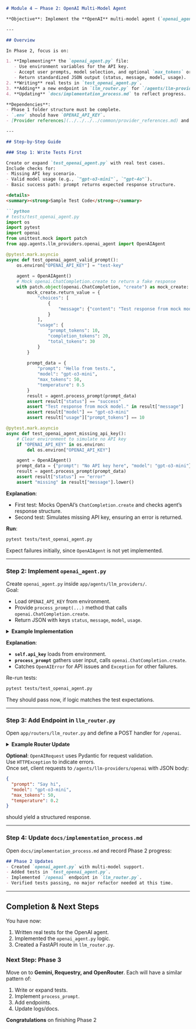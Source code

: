 ```markdown
# Module 4 – Phase 2: OpenAI Multi-Model Agent

**Objective**: Implement the **OpenAI** multi-model agent (`openai_agent.py`) with support for various model names, environment-based API keys, and consistent request/response formats. Create tests for correct functionality and integrate these changes into the FastAPI router.

---

## Overview

In Phase 2, focus is on:

1. **Implementing** the `openai_agent.py` file:
   - Use environment variables for the API key.
   - Accept user prompts, model selection, and optional `max_tokens` or `temperature`.
   - Return standardized JSON output (status, message, model, usage).
2. **Writing** real tests in `test_openai_agent.py`.
3. **Adding** a new endpoint in `llm_router.py` for `/agents/llm-providers/openai`.
4. **Updating** `docs/implementation_process.md` to reflect progress.

**Dependencies**: 
- Phase 1 folder structure must be complete.
- `.env` should have `OPENAI_API_KEY`.
- [Provider references](../../../../common/provider_references.md) and [Guidelines](./guidelines.md) may provide clarity including detailed code snippets and examples.

---

## Step-by-Step Guide

### Step 1: Write Tests First

Create or expand `test_openai_agent.py` with real test cases.  
Include checks for:
- Missing API key scenario.
- Valid model usage (e.g., `"gpt-o3-mini"`, `"gpt-4o"`).
- Basic success path: prompt returns expected response structure.

<details>
<summary><strong>Sample Test Code</strong></summary>

```python
# tests/test_openai_agent.py
import os
import pytest
import openai
from unittest.mock import patch
from app.agents.llm_providers.openai_agent import OpenAIAgent

@pytest.mark.asyncio
async def test_openai_agent_valid_prompt():
    os.environ["OPENAI_API_KEY"] = "test-key"
    
    agent = OpenAIAgent()
    # Mock openai.ChatCompletion.create to return a fake response
    with patch.object(openai.ChatCompletion, "create") as mock_create:
        mock_create.return_value = {
            "choices": [
                {
                    "message": {"content": "Test response from mock model."}
                }
            ],
            "usage": {
                "prompt_tokens": 10,
                "completion_tokens": 20,
                "total_tokens": 30
            }
        }
        
        prompt_data = {
            "prompt": "Hello from tests.",
            "model": "gpt-o3-mini",
            "max_tokens": 50,
            "temperature": 0.5
        }
        result = agent.process_prompt(prompt_data)
        assert result["status"] == "success"
        assert "Test response from mock model." in result["message"]
        assert result["model"] == "gpt-o3-mini"
        assert result["usage"]["prompt_tokens"] == 10

@pytest.mark.asyncio
async def test_openai_agent_missing_api_key():
    # Clear environment to simulate no API key
    if "OPENAI_API_KEY" in os.environ:
        del os.environ["OPENAI_API_KEY"]

    agent = OpenAIAgent()
    prompt_data = {"prompt": "No API key here", "model": "gpt-o3-mini"}
    result = agent.process_prompt(prompt_data)
    assert result["status"] == "error"
    assert "missing" in result["message"].lower()
```
</details>

**Explanation**:
- First test: Mocks OpenAI’s `ChatCompletion.create` and checks agent’s response structure.
- Second test: Simulates missing API key, ensuring an error is returned.

**Run**:
```bash
pytest tests/test_openai_agent.py
```
Expect failures initially, since `OpenAIAgent` is not yet implemented.

---

### Step 2: Implement `openai_agent.py`

Create `openai_agent.py` inside `app/agents/llm_providers/`.  
Goal: 
- Load `OPENAI_API_KEY` from environment.
- Provide `process_prompt(...)` method that calls `openai.ChatCompletion.create`.
- Return JSON with keys `status`, `message`, `model`, `usage`.

<details>
<summary><strong>Example Implementation</strong></summary>

```python
# app/agents/llm_providers/openai_agent.py
import os
import openai
from typing import Any, Dict

class OpenAIAgent:
    """
    OpenAIAgent handles calls to the OpenAI ChatCompletion endpoint,
    supports multiple model names, returns usage info, and handles missing keys.
    """

    def __init__(self):
        self.api_key = os.getenv("OPENAI_API_KEY", "")
        self.default_model = "gpt-o3-mini"

    def process_prompt(self, prompt_data: Dict[str, Any]) -> Dict[str, Any]:
        """
        Process a prompt using OpenAI's ChatCompletion API.

        Args:
            prompt_data: Dictionary with:
                - prompt (str): user text
                - model (str): optional model name
                - max_tokens (int): optional max token count
                - temperature (float): optional temperature

        Returns:
            A dictionary with status, message, model, usage (or error info).
        """
        # Check for API key
        if not self.api_key:
            return {
                "status": "error",
                "message": "OPENAI_API_KEY missing in environment.",
                "model": "unknown"
            }

        openai.api_key = self.api_key

        # Extract prompt parameters
        prompt = prompt_data.get("prompt", "")
        model_name = prompt_data.get("model", self.default_model)
        max_tokens = prompt_data.get("max_tokens", 100)
        temperature = prompt_data.get("temperature", 0.7)

        try:
            response = openai.ChatCompletion.create(
                model=model_name,
                messages=[{"role": "user", "content": prompt}],
                max_tokens=max_tokens,
                temperature=temperature
            )

            # Extract completion text
            completion_text = response["choices"][0]["message"]["content"]

            # Extract usage (prompt_tokens, completion_tokens, total_tokens)
            usage_data = response.get("usage", {})
            usage = {
                "prompt_tokens": usage_data.get("prompt_tokens", 0),
                "completion_tokens": usage_data.get("completion_tokens", 0),
                "total_tokens": usage_data.get("total_tokens", 0)
            }

            return {
                "status": "success",
                "message": completion_text,
                "model": model_name,
                "usage": usage
            }

        except openai.error.OpenAIError as e:
            return {
                "status": "error",
                "message": f"OpenAI API error: {str(e)}",
                "model": model_name
            }
        except Exception as e:
            return {
                "status": "error",
                "message": f"Unexpected error: {str(e)}",
                "model": model_name
            }
```
</details>

**Explanation**:
- **`self.api_key`** loads from environment.
- **`process_prompt`** gathers user input, calls `openai.ChatCompletion.create`.
- Catches `OpenAIError` for API issues and `Exception` for other failures.

Re-run tests:
```bash
pytest tests/test_openai_agent.py
```
They should pass now, if logic matches the test expectations.

---

### Step 3: Add Endpoint in `llm_router.py`

Open `app/routers/llm_router.py` and define a POST handler for `/openai`.

<details>
<summary><strong>Example Router Update</strong></summary>

```python
# app/routers/llm_router.py
from fastapi import APIRouter, HTTPException
from pydantic import BaseModel
from app.agents.llm_providers.openai_agent import OpenAIAgent

router = APIRouter()

class OpenAIRequest(BaseModel):
    prompt: str
    model: str = "gpt-o3-mini"
    max_tokens: int = 100
    temperature: float = 0.7

@router.post("/openai")
async def openai_endpoint(request_data: OpenAIRequest):
    agent = OpenAIAgent()
    result = agent.process_prompt(request_data.dict())

    if result["status"] == "error":
        raise HTTPException(status_code=400, detail=result["message"])

    return result
```
</details>

**Optional**: `OpenAIRequest` uses Pydantic for request validation.  
Use `HTTPException` to indicate errors.  
Once set, client requests to `/agents/llm-providers/openai` with JSON body:
```json
{
  "prompt": "Say hi",
  "model": "gpt-o3-mini",
  "max_tokens": 50,
  "temperature": 0.2
}
```
should yield a structured response.

---

### Step 4: Update `docs/implementation_process.md`

Open `docs/implementation_process.md` and record Phase 2 progress:
```markdown
## Phase 2 Updates
- Created `openai_agent.py` with multi-model support.
- Added tests in `test_openai_agent.py`.
- Implemented `/openai` endpoint in `llm_router.py`.
- Verified tests passing, no major refactor needed at this time.
```

---

## Completion & Next Steps

You have now:
1. Written real tests for the OpenAI agent.
2. Implemented the `openai_agent.py` logic.
3. Created a FastAPI route in `llm_router.py`.

### Next Step: Phase 3

Move on to **Gemini, Requestry, and OpenRouter**. Each will have a similar pattern of:
1. Write or expand tests.
2. Implement `process_prompt`.
3. Add endpoints.
4. Update logs/docs.

**Congratulations** on finishing Phase 2
